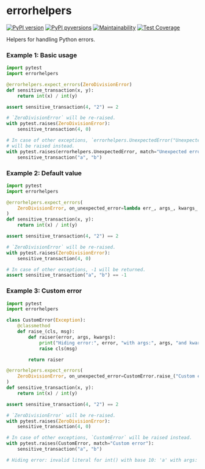 errorhelpers
============

[![PyPI version](https://img.shields.io/pypi/v/errorhelpers.svg)](https://pypi.org/project/errorhelpers)
[![PyPI pyversions](https://img.shields.io/pypi/pyversions/errorhelpers.svg)](https://pypi.org/project/errorhelpers)
[![Maintainability](https://api.codeclimate.com/v1/badges/989e85c7a858c7696658/maintainability)](https://codeclimate.com/github/sayanarijit/errorhelpers/maintainability)
[![Test Coverage](https://api.codeclimate.com/v1/badges/989e85c7a858c7696658/test_coverage)](https://codeclimate.com/github/sayanarijit/errorhelpers/test_coverage)


Helpers for handling Python errors.


### Example 1: Basic usage

```python
import pytest
import errorhelpers

@errorhelpers.expect_errors(ZeroDivisionError)
def sensitive_transaction(x, y):
    return int(x) / int(y)

assert sensitive_transaction(4, "2") == 2

# `ZeroDivisionError` will be re-raised.
with pytest.raises(ZeroDivisionError):
    sensitive_transaction(4, 0)

# In case of other exceptions, `errorhelpers.UnexpectedError("Unexpected error")`
# will be raised instead.
with pytest.raises(errorhelpers.UnexpectedError, match="Unexpected error"):
    sensitive_transaction("a", "b")
```

### Example 2: Default value

```python
import pytest
import errorhelpers

@errorhelpers.expect_errors(
    ZeroDivisionError, on_unexpected_error=lambda err_, args_, kwargs_: -1
)
def sensitive_transaction(x, y):
    return int(x) / int(y)

assert sensitive_transaction(4, "2") == 2

# `ZeroDivisionError` will be re-raised.
with pytest.raises(ZeroDivisionError):
    sensitive_transaction(4, 0)

# In case of other exceptions, -1 will be returned.
assert sensitive_transaction("a", "b") == -1
```

### Example 3: Custom error

```python
import pytest
import errorhelpers

class CustomError(Exception):
    @classmethod
    def raise_(cls, msg):
        def raiser(error, args, kwargs):
            print("Hiding error:", error, "with args:", args, "and kwargs: ", kwargs)
            raise cls(msg)

        return raiser

@errorhelpers.expect_errors(
    ZeroDivisionError, on_unexpected_error=CustomError.raise_("Custom error")
)
def sensitive_transaction(x, y):
    return int(x) / int(y)

assert sensitive_transaction(4, "2") == 2

# `ZeroDivisionError` will be re-raised.
with pytest.raises(ZeroDivisionError):
    sensitive_transaction(4, 0)

# In case of other exceptions, `CustomError` will be raised instead.
with pytest.raises(CustomError, match="Custom error"):
    sensitive_transaction("a", "b")

# Hiding error: invalid literal for int() with base 10: 'a' with args: ('a', 'b') and kwargs:  {}
```
